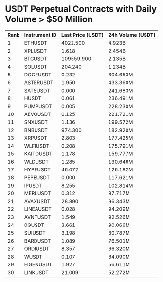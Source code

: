 # USDT Perpetual Contracts with Daily Volume > $50 Million

| Rank | Instrument ID | Last Price (USDT) | 24h Volume (USDT) |
|------|---------------|-------------------|-------------------|
| 1 | ETHUSDT | 4022.500 | 4.923B |
| 2 | XPLUSDT | 1.618 | 2.454B |
| 3 | BTCUSDT | 109559.900 | 2.135B |
| 4 | SOLUSDT | 204.240 | 1.234B |
| 5 | DOGEUSDT | 0.232 | 604.653M |
| 6 | ASTERUSDT | 1.950 | 433.360M |
| 7 | SATSUSDT | 0.000 | 241.683M |
| 8 | HUSDT | 0.061 | 236.491M |
| 9 | PUMPUSDT | 0.005 | 228.230M |
| 10 | AEVOUSDT | 0.125 | 221.721M |
| 11 | SNXUSDT | 1.136 | 199.572M |
| 12 | BNBUSDT | 974.300 | 182.920M |
| 13 | XRPUSDT | 2.803 | 177.425M |
| 14 | WLFIUSDT | 0.208 | 175.791M |
| 15 | KAITOUSDT | 1.178 | 159.777M |
| 16 | WLDUSDT | 1.285 | 130.646M |
| 17 | HYPEUSDT | 46.072 | 126.182M |
| 18 | PEPEUSDT | 0.000 | 117.621M |
| 19 | IPUSDT | 8.255 | 102.814M |
| 20 | MERLUSDT | 0.312 | 97.717M |
| 21 | AVAXUSDT | 28.890 | 96.343M |
| 22 | LINEAUSDT | 0.028 | 94.209M |
| 23 | AVNTUSDT | 1.549 | 92.526M |
| 24 | 0GUSDT | 3.661 | 90.066M |
| 25 | SUIUSDT | 3.198 | 80.787M |
| 26 | BARDUSDT | 1.089 | 76.501M |
| 27 | ORDIUSDT | 8.357 | 66.320M |
| 28 | WUSDT | 0.107 | 64.090M |
| 29 | EIGENUSDT | 1.927 | 56.611M |
| 30 | LINKUSDT | 21.009 | 52.272M |

